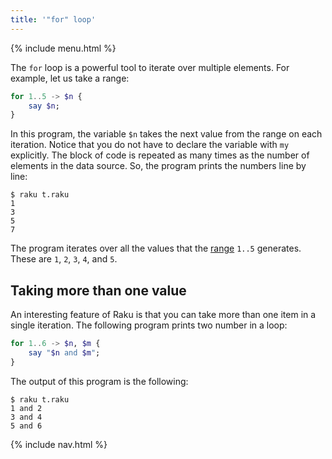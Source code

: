```yaml
---
title: '"for" loop'
---
```


{% include menu.html %}

The `for` loop is a powerful tool to iterate over multiple elements. For example, let us take a range:

```raku
for 1..5 -> $n {
    say $n;
}
```

In this program, the variable `$n` takes the next value from the range on each iteration. Notice that you do not have to declare the variable with `my` explicitly. The block of code is repeated as many times as the number of elements in the data source. So, the program prints the numbers line by line:

```console
$ raku t.raku 
1
3
5
7
```

The program iterates over all the values that the [range](/essentials/ranges) `1..5` generates. These are `1`, `2`, `3`, `4`, and `5`.

## Taking more than one value

An interesting feature of Raku is that you can take more than one item in a single iteration. The following program prints two number in a loop:

```raku
for 1..6 -> $n, $m {
    say "$n and $m";
}
```

The output of this program is the following:

```console
$ raku t.raku
1 and 2
3 and 4
5 and 6
```

{% include nav.html %}
